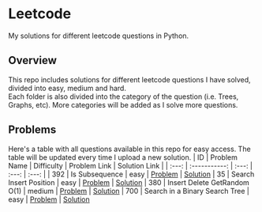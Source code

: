 # Leetcode
My solutions for different leetcode questions in Python.

## Overview
This repo includes solutions for different leetcode questions I have solved, divided into easy, medium and hard.  
Each folder is also divided into the category of the question (i.e. Trees, Graphs, etc). More categories will be added as I solve more questions.

## Problems
Here's a table with all questions available in this repo for easy access. The table will be updated every time I upload a new solution.
| ID | Problem Name | Difficulty | Problem Link | Solution Link |
| :---: | :-----------: | :---: | :---: | :---: |
| 392 | Is Subsequence | easy | [Problem](https://leetcode.com/problems/is-subsequence) | [Solution](https://github.com/karimkhattaby/Leetcode/blob/master/easy/2%20pointers/Is%20Subsequence.py)
| 35 | Search Insert Position | easy | [Problem](https://leetcode.com/problems/search-insert-position/) | [Solution](https://github.com/karimkhattaby/Leetcode/blob/master/easy/Binary%20Search/Search%20Insert%20Position.py)
| 380 | Insert Delete GetRandom O(1) | medium | [Problem](https://leetcode.com/problems/insert-delete-getrandom-o1/) | [Solution](https://github.com/karimkhattaby/Leetcode/blob/master/medium/OOD/Insert%20Delete%20GetRandom%20O%281%29.py)
| 700 | Search in a Binary Search Tree | easy | [Problem](https://leetcode.com/problems/search-in-a-binary-search-tree/) | [Solution](https://github.com/karimkhattaby/Leetcode/blob/master/easy/BST/Search%20in%20a%20BST.py)